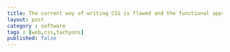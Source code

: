 ```yaml
---
title: The current way of writing CSS is flawed and the functional approach
layout: post
category : software
tags : [web,css,tachyons]
published: false
---
```

        
